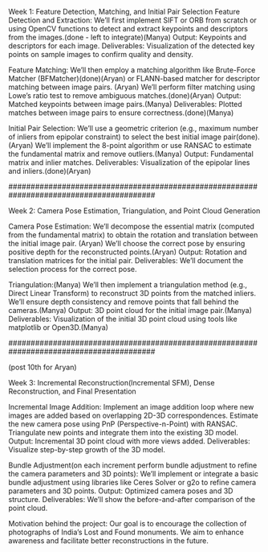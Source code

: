 Week 1: Feature Detection, Matching, and Initial Pair Selection
Feature Detection and Extraction:
We’ll first implement SIFT or ORB from scratch or using OpenCV functions to detect and extract keypoints and descriptors from the images.(done - left to integrate)(Manya)
Output: Keypoints and descriptors for each image.
Deliverables: Visualization of the detected key points on sample images to confirm quality and density.

Feature Matching:
We’ll then employ a matching algorithm like Brute-Force Matcher (BFMatcher)(done)(Aryan)
 or FLANN-based matcher for descriptor matching between image pairs. (Aryan)
 We’ll perform filter matching using Lowe’s ratio test to remove ambiguous matches.(done)(Aryan)
Output: Matched keypoints between image pairs.(Manya)
Deliverables: Plotted matches between image pairs to ensure correctness.(done)(Manya)

Initial Pair Selection:
We’ll use a geometric criterion (e.g., maximum number of inliers from epipolar constraint) to select the best initial image pair(done).(Aryan)
We’ll implement the 8-point algorithm or use RANSAC to estimate the fundamental matrix and remove outliers.(Manya)
Output: Fundamental matrix and inlier matches.
Deliverables: Visualization of the epipolar lines and inliers.(done)(Aryan)

#########################################################################################

Week 2: Camera Pose Estimation, Triangulation, and Point Cloud Generation

Camera Pose Estimation:
We’ll decompose the essential matrix (computed from the fundamental matrix) to obtain the rotation and translation between the initial image pair. (Aryan)
We’ll choose the correct pose by ensuring positive depth for the reconstructed points.(Aryan)
Output: Rotation and translation matrices for the initial pair.
Deliverables: We’ll document the selection process for the correct pose.

Triangulation:(Manya)
We’ll then implement a triangulation method (e.g., Direct Linear Transform) to reconstruct 3D points from the matched inliers. We’ll ensure depth consistency and remove points that fall behind the cameras.(Manya)
Output: 3D point cloud for the initial image pair.(Manya)
Deliverables: Visualization of the initial 3D point cloud using tools like matplotlib or Open3D.(Manya)

#########################################################################################

(post 10th for Aryan)

Week 3: Incremental Reconstruction(Incremental SFM), Dense Reconstruction, and Final Presentation

Incremental Image Addition:
Implement an image addition loop where new images are added based on overlapping 2D-3D correspondences.
Estimate the new camera pose using PnP (Perspective-n-Point) with RANSAC. Triangulate new points and integrate them into the existing 3D model.
Output: Incremental 3D point cloud with more views added.
Deliverables: Visualize step-by-step growth of the 3D model.

Bundle Adjustment(on each increment perform bundle adjustment to refine the camera parameters and 3D points):
We’ll implement or integrate a basic bundle adjustment using libraries like Ceres Solver or g2o to refine camera parameters and 3D points.
Output: Optimized camera poses and 3D structure.
Deliverables: We’ll show the before-and-after comparison of the point cloud.

Motivation behind the project: Our goal is to encourage the collection of photographs of India’s Lost and Found monuments. We aim to enhance awareness and facilitate better reconstructions in the future.
